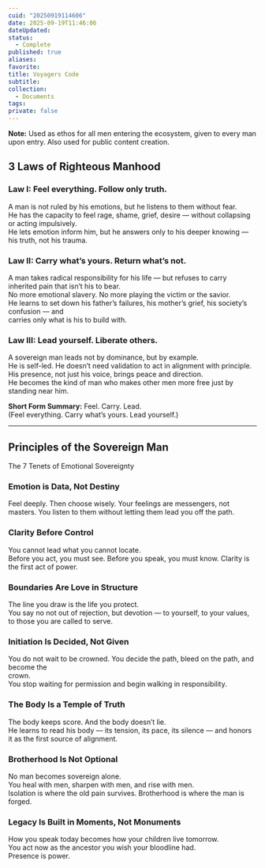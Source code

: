 ```yaml
---
cuid: "20250919114606"
date: 2025-09-19T11:46:06
dateUpdated:
status:
  - Complete 
published: true
aliases:
favorite:
title: Voyagers Code
subtitle:
collection:
  - Documents
tags:
private: false
---
```

 **Note:** Used as ethos for all men entering the ecosystem, given to every man upon entry. Also used for public content creation.
## 3 Laws of Righteous Manhood  
### Law I: Feel everything. Follow only truth.  
A man is not ruled by his emotions, but he listens to them without fear.  
He has the capacity to feel rage, shame, grief, desire — without collapsing or acting impulsively.  
He lets emotion inform him, but he answers only to his deeper knowing — his truth, not his trauma.  
### Law II: Carry what’s yours. Return what’s not.  
A man takes radical responsibility for his life — but refuses to carry inherited pain that isn’t his to bear.  
No more emotional slavery. No more playing the victim or the savior.  
He learns to set down his father’s failures, his mother’s grief, his society’s confusion — and  
carries only what is his to build with.  
### Law III: Lead yourself. Liberate others.  
A sovereign man leads not by dominance, but by example.  
He is self-led. He doesn’t need validation to act in alignment with principle.  
His presence, not just his voice, brings peace and direction.  
He becomes the kind of man who makes other men more free just by standing near him.  
  
**Short Form Summary:** Feel. Carry. Lead.  
(Feel everything. Carry what’s yours. Lead yourself.)  
***
## Principles of the Sovereign Man  
The 7 Tenets of Emotional Sovereignty  
### Emotion is Data, Not Destiny  
Feel deeply. Then choose wisely. Your feelings are messengers, not masters. You listen to them without letting them lead you off the path.  
### Clarity Before Control  
You cannot lead what you cannot locate.  
Before you act, you must see. Before you speak, you must know. Clarity is the first act of power.  
### Boundaries Are Love in Structure  
The line you draw is the life you protect.  
You say no not out of rejection, but devotion — to yourself, to your values, to those you are called to serve.  
### Initiation Is Decided, Not Given  
You do not wait to be crowned. You decide the path, bleed on the path, and become the  
crown.  
You stop waiting for permission and begin walking in responsibility.  
### The Body Is a Temple of Truth  
The body keeps score. And the body doesn’t lie.  
He learns to read his body — its tension, its pace, its silence — and honors it as the first source of alignment.  
### Brotherhood Is Not Optional  
No man becomes sovereign alone.  
You heal with men, sharpen with men, and rise with men.  
Isolation is where the old pain survives. Brotherhood is where the man is forged.  
### Legacy Is Built in Moments, Not Monuments  
How you speak today becomes how your children live tomorrow.  
You act now as the ancestor you wish your bloodline had.  
Presence is power.  
